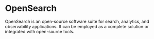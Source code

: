# OpenSearch

OpenSearch is an open-source software suite for search, analytics, and observability applications. It can be employed as a complete solution or integrated with open-source tools.

